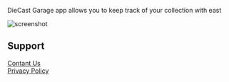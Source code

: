 DieCast Garage app allows you to keep track of your collection with east

![screenshot](https://github.com/user-attachments/assets/1d88e76b-ab92-471d-9c68-be4ff402671e)

## Support

[Contant Us](mailto:mailofrom@gmail.com)<br />
[Privacy Policy](https://firebase.google.com/support/privacy)
